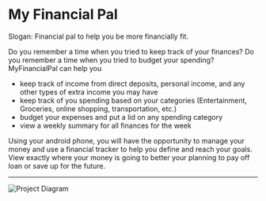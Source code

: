 # My Financial Pal

Slogan:  Financial pal to help you be more financially fit.

Do you remember a time when you tried to keep track of your finances? Do you remember a time when you tried to budget your spending? MyFinancialPal can help you
-	keep track of income from direct deposits, personal income, and any other types of extra income you may have
-	keep track of you spending based on your categories (Entertainment, Groceries, online shopping, transportation, etc.)
-	budget your expenses and put a lid on any spending category
-	view a weekly summary for all finances for the week

Using your android phone, you will have the opportunity to manage your money and use a financial tracker to help you define and reach your goals. View exactly where your money is going to better your planning to pay off loan or save up for the future.

---

![Project Diagram](https://github.com/haflga/finpal/blob/master/diagram.png)
